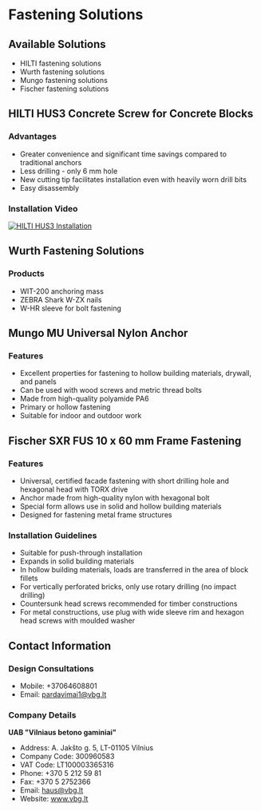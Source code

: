 # Fastening Solutions

## Available Solutions
- HILTI fastening solutions
- Wurth fastening solutions
- Mungo fastening solutions
- Fischer fastening solutions

## HILTI HUS3 Concrete Screw for Concrete Blocks
### Advantages
- Greater convenience and significant time savings compared to traditional anchors
- Less drilling - only 6 mm hole
- New cutting tip facilitates installation even with heavily worn drill bits
- Easy disassembly

### Installation Video
[![HILTI HUS3 Installation](https://img.youtube.com/vi/z6IkZJZO54U/0.jpg)](https://www.youtube.com/watch?v=z6IkZJZO54U)

## Wurth Fastening Solutions
### Products
- WIT-200 anchoring mass
- ZEBRA Shark W-ZX nails
- W-HR sleeve for bolt fastening

## Mungo MU Universal Nylon Anchor
### Features
- Excellent properties for fastening to hollow building materials, drywall, and panels
- Can be used with wood screws and metric thread bolts
- Made from high-quality polyamide PA6
- Primary or hollow fastening
- Suitable for indoor and outdoor work

## Fischer SXR FUS 10 x 60 mm Frame Fastening
### Features
- Universal, certified facade fastening with short drilling hole and hexagonal head with TORX drive
- Anchor made from high-quality nylon with hexagonal bolt
- Special form allows use in solid and hollow building materials
- Designed for fastening metal frame structures

### Installation Guidelines
- Suitable for push-through installation
- Expands in solid building materials
- In hollow building materials, loads are transferred in the area of block fillets
- For vertically perforated bricks, only use rotary drilling (no impact drilling)
- Countersunk head screws recommended for timber constructions
- For metal constructions, use plug with wide sleeve rim and hexagon head screws with moulded washer

## Contact Information
### Design Consultations
- Mobile: +37064608801
- Email: pardavimai1@vbg.lt

### Company Details
**UAB "Vilniaus betono gaminiai"**
- Address: A. Jakšto g. 5, LT-01105 Vilnius
- Company Code: 300960583
- VAT Code: LT100003365316
- Phone: +370 5 212 59 81
- Fax: +370 5 2752366
- Email: haus@vbg.lt
- Website: www.vbg.lt
